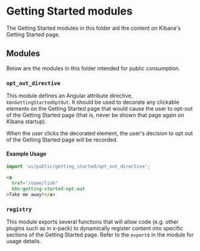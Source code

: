 # Getting Started modules

The Getting Started modules in this folder aid the content on Kibana's Getting Started page.

## Modules

Below are the modules in this folder intended for public consumption.

### `opt_out_directive`

This module defines an Angular attribute directive, `kbnGettingStartedOptOut`. It should be used to decorate any clickable elements on the Getting Started page that would cause the user to opt-out of the Getting Started page (that is, never be shown that page again on Kibana startup).

When the user clicks the decorated element, the user's decision to opt out of the Getting Started page will be recorded.

#### Example Usage

```javascript
import 'ui/public/getting_started/opt_out_directive';
```

```html
<a
  href="/some/link"
  kbn-getting-started-opt-out
>Take me away!</a>
```

### `registry`

This module exports several functions that will allow code (e.g. other plugins such as in x-pack) to dynamically register content into specific sections of the Getting Started page. Refer to the `export`s in the module for usage details.